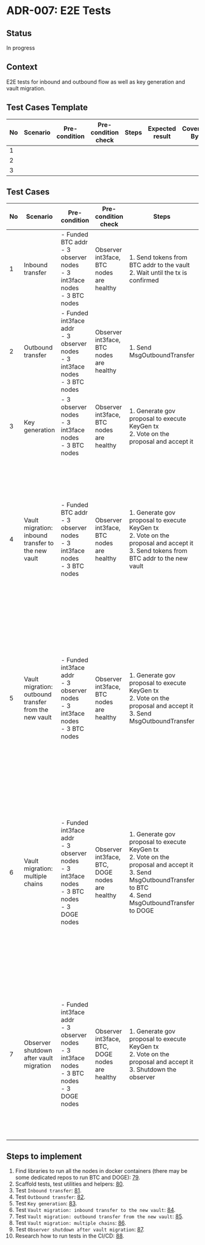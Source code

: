 # ADR-007: E2E Tests

## Status

In progress

## Context

E2E tests for inbound and outbound flow as well as key generation and vault migration.

## Test Cases Template

| No | Scenario | Pre-condition | Pre-condition check | Steps | Expected result | Covered By |
|----|----------|---------------|---------------------|-------|-----------------|------------|
| 1  |          |               |                     |       |                 |            |       
| 2  |          |               |                     |       |                 |            |       
| 3  |          |               |                     |       |                 |            |       

## Test Cases

| No | Scenario                                              | Pre-condition                                                                                             | Pre-condition check                            | Steps                                                                                                                                                                  | Expected result                                                                                                                                                                                                                                                             | Covered By |
|----|-------------------------------------------------------|-----------------------------------------------------------------------------------------------------------|------------------------------------------------|------------------------------------------------------------------------------------------------------------------------------------------------------------------------|-----------------------------------------------------------------------------------------------------------------------------------------------------------------------------------------------------------------------------------------------------------------------------|------------|
| 1  | Inbound transfer                                      | - Funded BTC addr<br/>- 3 observer nodes<br/>- 3 int3face nodes<br/>- 3 BTC nodes                         | Observer int3face, BTC nodes are healthy       | 1. Send tokens from BTC addr to the vault<br/>2. Wait until the tx is confirmed                                                                                        | 1. Int3face balance is funded<br/>2. Vault is funded<br/>3. Int3face token supply == vault balance                                                                                                                                                                          | TODO       |
| 2  | Outbound transfer                                     | - Funded int3face addr<br/>- 3 observer nodes<br/>- 3 int3face nodes<br/>- 3 BTC nodes                    | Observer int3face, BTC nodes are healthy       | 1. Send MsgOutboundTransfer                                                                                                                                            | 1. BTC addr is funded<br/>2. Vault supply is decreased<br/>3. Int3face token supply == vault balance                                                                                                                                                                        | TODO       |
| 3  | Key generation                                        | - 3 observer nodes<br/>- 3 int3face nodes<br/>- 3 BTC nodes                                               | Observer int3face, BTC nodes are healthy       | 1. Generate gov proposal to execute KeyGen tx<br/>2. Vote on the proposal and accept it                                                                                | 1. Old vault is empty<br/>2. New vault is funded<br/>3. New vault balance is decreased by the fee                                                                                                                                                                           | TODO       |
| 4  | Vault migration: inbound transfer to the new vault    | - Funded BTC addr<br/>- 3 observer nodes<br/>- 3 int3face nodes<br/>- 3 BTC nodes                         | Observer int3face, BTC nodes are healthy       | 1. Generate gov proposal to execute KeyGen tx<br/>2. Vote on the proposal and accept it<br/>3. Send tokens from BTC addr to the new vault                              | 1. Old vault is empty<br/>2. New vault is funded (old vault + incoming tokens)<br/>3. New vault balance is decreased by the fee<br/>4. Int3face balance is funded<br/>5. Int3face token supply == vault balance (considering fees)                                          | TODO       |
| 5  | Vault migration: outbound transfer from the new vault | - Funded int3face addr<br/>- 3 observer nodes<br/>- 3 int3face nodes<br/>- 3 BTC nodes                    | Observer int3face, BTC nodes are healthy       | 1. Generate gov proposal to execute KeyGen tx<br/>2. Vote on the proposal and accept it<br/>3. Send MsgOutboundTransfer                                                | 1. Old vault is empty<br/>2. New vault is funded (old vault - outgoing tokens)<br/>3. New vault balance is decreased by the fee<br/>4. BTC addr is funded<br/>5. Int3face token supply == vault balance (considering fees)                                                  | TODO       |
| 6  | Vault migration: multiple chains                      | - Funded int3face addr<br/>- 3 observer nodes<br/>- 3 int3face nodes<br/>- 3 BTC nodes<br/>- 3 DOGE nodes | Observer int3face, BTC, DOGE nodes are healthy | 1. Generate gov proposal to execute KeyGen tx<br/>2. Vote on the proposal and accept it<br/>3. Send MsgOutboundTransfer to BTC<br/>4. Send MsgOutboundTransfer to DOGE | 1. Old vault is empty<br/>2. New vault is funded (old vault - outgoing tokens)<br/>3. New vault balance is decreased by the fee<br/>4. BTC addr is funded<br/>5. DOGE addr is funded<br/>5. Int3face token supply == vault balance for both BTC and DOGE (considering fees) | TODO       |
| 7  | Observer shutdown after vault migration               | - Funded int3face addr<br/>- 3 observer nodes<br/>- 3 int3face nodes<br/>- 3 BTC nodes<br/>- 3 DOGE nodes | Observer int3face, BTC, DOGE nodes are healthy | 1. Generate gov proposal to execute KeyGen tx<br/>2. Vote on the proposal and accept it<br/>3. Shutdown the observer                                                   | 1. Old vault is empty<br/>2. New vault is funded (old vault - outgoing tokens)<br/>3. New vault balance is decreased by the fee<br/>4. Pool public key is updated for all the observers<br/>5. Last observed height is updated for all the observers                        | TODO       |

## Steps to implement

1. Find libraries to run all the nodes in docker containers (there may be some dedicated repos to run BTC and
   DOGE): [79](https://github.com/Int3facechain/bridge/issues/79).
2. Scaffold tests, test utilities and helpers: [80](https://github.com/Int3facechain/bridge/issues/80).
3. Test `Inbound transfer`: [81](https://github.com/Int3facechain/bridge/issues/81).
4. Test `Outbound transfer`: [82](https://github.com/Int3facechain/bridge/issues/82).
5. Test `Key generation`: [83](https://github.com/Int3facechain/bridge/issues/83).
6. Test `Vault migration: inbound transfer to the new vault`: [84](https://github.com/Int3facechain/bridge/issues/84).
7. Test `Vault migration: outbound transfer from the new vault`: [85](https://github.com/Int3facechain/bridge/issues/85).
8. Test `Vault migration: multiple chains`: [86](https://github.com/Int3facechain/bridge/issues/86).
9. Test `Observer shutdown after vault migration`: [87](https://github.com/Int3facechain/bridge/issues/87).
10. Research how to run tests in the CI/CD: [88](https://github.com/Int3facechain/bridge/issues/88).
